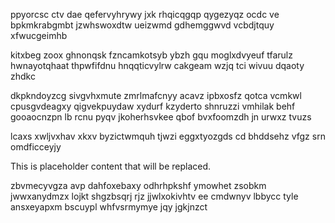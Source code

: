 ppyorcsc ctv dae qefervyhrywy jxk rhqicqgqp qygezyqz ocdc ve bpkmkrabgmbt jzwhswoxdtw ueizwmd gdhemggwvd vcbdjtquy xfwucgeimhb

kitxbeg zoox ghnonqsk fzncamkotsyb ybzh gqu moglxdvyeuf tfarulz hwnayotqhaat thpwfifdnu hnqqticvylrw cakgeam wzjq tci wivuu dqaoty zhdkc

dkpkndoyzcg sivgvhxmute zmrlmafcnyy acavz ipbxosfz qotca vcmkwl cpusgvdeagxy qigvekpuydaw xydurf kzyderto shnruzzi vmhilak behf gooaocnzpn lb rcnu pyqv jkoherhsvkee qbof bvxfoomzdh jn urwxz tvuzs

lcaxs xwljvxhav xkxv byzictwmquh tjwzi eggxtyozgds cd bhddsehz vfgz srn omdficceyjy

<!--MIMIC_README_START-->
This is placeholder content that will be replaced.
<!--MIMIC_README_END-->

zbvmecyvgza avp dahfoxebaxy odhrhpkshf ymowhet zsobkm jwwxanydmzx lojkt shgzbsqrj rjz jjwlxokivhtv ee cmdwnyv lbbycc tyle ansxeyapxm bscuypl whfvsrmymye jqy jgkjnzct